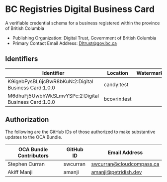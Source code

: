 # BC Registries Digital Business Card

A verifiable credential schema for a business registered within the province of British Columbia

- Publishing Organization: Digital Trust, Government of British Columbia
- Primary Contact Email Address: DItrust@gov.bc.ca

## Identifiers

| Identifier                                           | Location     | Watermark | URL                                                             |
| ---------------------------------------------------- | ------------ | --------- | --------------------------------------------------------------- |
| K9igebFysBL6jcBwR8bKuN:2:Digital Business Card:1.0.0 | candy:test   |           | https://candyscan.idlab.org/tx/CANDY_TEST/domain/61             |
| M6dhuFj5UwbhWkSLmvYSPc:2:Digital Business Card:1.0.0 | bcovrin:test |           | http://test.bcovrin.vonx.io:3707/tx/BCOVRIN_TEST/domain/2156416 |

## Authorization

The following are the GitHub IDs of those authorized to make substantive updates to the OCA Bundle.

| OCA Bundle Contributors | GitHub ID  | Email Address            |
| ----------------------- | ---------- | ------------------------ |
| Stephen Curran          | swcurran   | swcurran@cloudcompass.ca |
| Akiff Manji             | amanji     | amanji@petridish.dev     |
